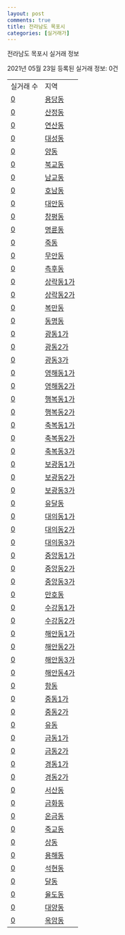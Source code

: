 ```yaml
---
layout: post
comments: true
title: 전라남도 목포시
categories: [실거래가]
---
```


전라남도 목포시 실거래 정보

2021년 05월 23일 등록된 실거래 정보: 0건


<table>
  <tr>
    <td>실거래 수</td>
    <td>지역</td>
  </tr>

  
  <tr>
    <td><a href="4611010100.html">0</a></td>
    <td><a href="4611010100.html">용당동</a></td>
  </tr>
    

  <tr>
    <td><a href="4611010200.html">0</a></td>
    <td><a href="4611010200.html">산정동</a></td>
  </tr>
    

  <tr>
    <td><a href="4611010300.html">0</a></td>
    <td><a href="4611010300.html">연산동</a></td>
  </tr>
    

  <tr>
    <td><a href="4611010400.html">0</a></td>
    <td><a href="4611010400.html">대성동</a></td>
  </tr>
    

  <tr>
    <td><a href="4611010500.html">0</a></td>
    <td><a href="4611010500.html">양동</a></td>
  </tr>
    

  <tr>
    <td><a href="4611010600.html">0</a></td>
    <td><a href="4611010600.html">북교동</a></td>
  </tr>
    

  <tr>
    <td><a href="4611010700.html">0</a></td>
    <td><a href="4611010700.html">남교동</a></td>
  </tr>
    

  <tr>
    <td><a href="4611010800.html">0</a></td>
    <td><a href="4611010800.html">호남동</a></td>
  </tr>
    

  <tr>
    <td><a href="4611010900.html">0</a></td>
    <td><a href="4611010900.html">대안동</a></td>
  </tr>
    

  <tr>
    <td><a href="4611011000.html">0</a></td>
    <td><a href="4611011000.html">창평동</a></td>
  </tr>
    

  <tr>
    <td><a href="4611011100.html">0</a></td>
    <td><a href="4611011100.html">명륜동</a></td>
  </tr>
    

  <tr>
    <td><a href="4611011200.html">0</a></td>
    <td><a href="4611011200.html">죽동</a></td>
  </tr>
    

  <tr>
    <td><a href="4611011300.html">0</a></td>
    <td><a href="4611011300.html">무안동</a></td>
  </tr>
    

  <tr>
    <td><a href="4611011400.html">0</a></td>
    <td><a href="4611011400.html">측후동</a></td>
  </tr>
    

  <tr>
    <td><a href="4611011500.html">0</a></td>
    <td><a href="4611011500.html">상락동1가</a></td>
  </tr>
    

  <tr>
    <td><a href="4611011600.html">0</a></td>
    <td><a href="4611011600.html">상락동2가</a></td>
  </tr>
    

  <tr>
    <td><a href="4611011700.html">0</a></td>
    <td><a href="4611011700.html">복만동</a></td>
  </tr>
    

  <tr>
    <td><a href="4611011800.html">0</a></td>
    <td><a href="4611011800.html">동명동</a></td>
  </tr>
    

  <tr>
    <td><a href="4611011900.html">0</a></td>
    <td><a href="4611011900.html">광동1가</a></td>
  </tr>
    

  <tr>
    <td><a href="4611012000.html">0</a></td>
    <td><a href="4611012000.html">광동2가</a></td>
  </tr>
    

  <tr>
    <td><a href="4611012100.html">0</a></td>
    <td><a href="4611012100.html">광동3가</a></td>
  </tr>
    

  <tr>
    <td><a href="4611012200.html">0</a></td>
    <td><a href="4611012200.html">영해동1가</a></td>
  </tr>
    

  <tr>
    <td><a href="4611012300.html">0</a></td>
    <td><a href="4611012300.html">영해동2가</a></td>
  </tr>
    

  <tr>
    <td><a href="4611012400.html">0</a></td>
    <td><a href="4611012400.html">행복동1가</a></td>
  </tr>
    

  <tr>
    <td><a href="4611012500.html">0</a></td>
    <td><a href="4611012500.html">행복동2가</a></td>
  </tr>
    

  <tr>
    <td><a href="4611012600.html">0</a></td>
    <td><a href="4611012600.html">축복동1가</a></td>
  </tr>
    

  <tr>
    <td><a href="4611012700.html">0</a></td>
    <td><a href="4611012700.html">축복동2가</a></td>
  </tr>
    

  <tr>
    <td><a href="4611012800.html">0</a></td>
    <td><a href="4611012800.html">축복동3가</a></td>
  </tr>
    

  <tr>
    <td><a href="4611012900.html">0</a></td>
    <td><a href="4611012900.html">보광동1가</a></td>
  </tr>
    

  <tr>
    <td><a href="4611013000.html">0</a></td>
    <td><a href="4611013000.html">보광동2가</a></td>
  </tr>
    

  <tr>
    <td><a href="4611013100.html">0</a></td>
    <td><a href="4611013100.html">보광동3가</a></td>
  </tr>
    

  <tr>
    <td><a href="4611013200.html">0</a></td>
    <td><a href="4611013200.html">유달동</a></td>
  </tr>
    

  <tr>
    <td><a href="4611013300.html">0</a></td>
    <td><a href="4611013300.html">대의동1가</a></td>
  </tr>
    

  <tr>
    <td><a href="4611013400.html">0</a></td>
    <td><a href="4611013400.html">대의동2가</a></td>
  </tr>
    

  <tr>
    <td><a href="4611013500.html">0</a></td>
    <td><a href="4611013500.html">대의동3가</a></td>
  </tr>
    

  <tr>
    <td><a href="4611013600.html">0</a></td>
    <td><a href="4611013600.html">중앙동1가</a></td>
  </tr>
    

  <tr>
    <td><a href="4611013700.html">0</a></td>
    <td><a href="4611013700.html">중앙동2가</a></td>
  </tr>
    

  <tr>
    <td><a href="4611013800.html">0</a></td>
    <td><a href="4611013800.html">중앙동3가</a></td>
  </tr>
    

  <tr>
    <td><a href="4611013900.html">0</a></td>
    <td><a href="4611013900.html">만호동</a></td>
  </tr>
    

  <tr>
    <td><a href="4611014000.html">0</a></td>
    <td><a href="4611014000.html">수강동1가</a></td>
  </tr>
    

  <tr>
    <td><a href="4611014100.html">0</a></td>
    <td><a href="4611014100.html">수강동2가</a></td>
  </tr>
    

  <tr>
    <td><a href="4611014200.html">0</a></td>
    <td><a href="4611014200.html">해안동1가</a></td>
  </tr>
    

  <tr>
    <td><a href="4611014300.html">0</a></td>
    <td><a href="4611014300.html">해안동2가</a></td>
  </tr>
    

  <tr>
    <td><a href="4611014400.html">0</a></td>
    <td><a href="4611014400.html">해안동3가</a></td>
  </tr>
    

  <tr>
    <td><a href="4611014500.html">0</a></td>
    <td><a href="4611014500.html">해안동4가</a></td>
  </tr>
    

  <tr>
    <td><a href="4611014600.html">0</a></td>
    <td><a href="4611014600.html">항동</a></td>
  </tr>
    

  <tr>
    <td><a href="4611014700.html">0</a></td>
    <td><a href="4611014700.html">중동1가</a></td>
  </tr>
    

  <tr>
    <td><a href="4611014800.html">0</a></td>
    <td><a href="4611014800.html">중동2가</a></td>
  </tr>
    

  <tr>
    <td><a href="4611014900.html">0</a></td>
    <td><a href="4611014900.html">유동</a></td>
  </tr>
    

  <tr>
    <td><a href="4611015000.html">0</a></td>
    <td><a href="4611015000.html">금동1가</a></td>
  </tr>
    

  <tr>
    <td><a href="4611015100.html">0</a></td>
    <td><a href="4611015100.html">금동2가</a></td>
  </tr>
    

  <tr>
    <td><a href="4611015200.html">0</a></td>
    <td><a href="4611015200.html">경동1가</a></td>
  </tr>
    

  <tr>
    <td><a href="4611015300.html">0</a></td>
    <td><a href="4611015300.html">경동2가</a></td>
  </tr>
    

  <tr>
    <td><a href="4611015400.html">0</a></td>
    <td><a href="4611015400.html">서산동</a></td>
  </tr>
    

  <tr>
    <td><a href="4611015500.html">0</a></td>
    <td><a href="4611015500.html">금화동</a></td>
  </tr>
    

  <tr>
    <td><a href="4611015600.html">0</a></td>
    <td><a href="4611015600.html">온금동</a></td>
  </tr>
    

  <tr>
    <td><a href="4611015700.html">0</a></td>
    <td><a href="4611015700.html">죽교동</a></td>
  </tr>
    

  <tr>
    <td><a href="4611015800.html">0</a></td>
    <td><a href="4611015800.html">상동</a></td>
  </tr>
    

  <tr>
    <td><a href="4611015900.html">0</a></td>
    <td><a href="4611015900.html">용해동</a></td>
  </tr>
    

  <tr>
    <td><a href="4611016000.html">0</a></td>
    <td><a href="4611016000.html">석현동</a></td>
  </tr>
    

  <tr>
    <td><a href="4611016100.html">0</a></td>
    <td><a href="4611016100.html">달동</a></td>
  </tr>
    

  <tr>
    <td><a href="4611016200.html">0</a></td>
    <td><a href="4611016200.html">율도동</a></td>
  </tr>
    

  <tr>
    <td><a href="4611016300.html">0</a></td>
    <td><a href="4611016300.html">대양동</a></td>
  </tr>
    

  <tr>
    <td><a href="4611016400.html">0</a></td>
    <td><a href="4611016400.html">옥암동</a></td>
  </tr>
    


</table>
    